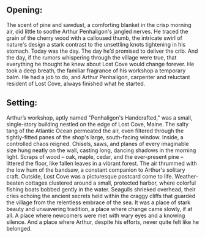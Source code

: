 ## Opening:

The scent of pine and sawdust, a comforting blanket in the crisp morning air, did little to soothe Arthur Penhaligon's jangled nerves. He traced the grain of the cherry wood with a calloused thumb, the intricate swirl of nature's design a stark contrast to the unsettling knots tightening in his stomach. Today was the day. The day he’d promised to deliver the crib. And the day, if the rumors whispering through the village were true, that everything he thought he knew about Lost Cove would change forever. He took a deep breath, the familiar fragrance of his workshop a temporary balm. He had a job to do, and Arthur Penhaligon, carpenter and reluctant resident of Lost Cove, always finished what he started.

## Setting:

Arthur’s workshop, aptly named "Penhaligon's Handcrafted," was a small, single-story building nestled on the edge of Lost Cove, Maine. The salty tang of the Atlantic Ocean permeated the air, even filtered through the tightly-fitted panes of the shop's large, south-facing window. Inside, a controlled chaos reigned. Chisels, saws, and planes of every imaginable size hung neatly on the wall, casting long, dancing shadows in the morning light. Scraps of wood – oak, maple, cedar, and the ever-present pine – littered the floor, like fallen leaves in a vibrant forest. The air thrummed with the low hum of the bandsaw, a constant companion to Arthur's solitary craft. Outside, Lost Cove was a picturesque postcard come to life. Weather-beaten cottages clustered around a small, protected harbor, where colorful fishing boats bobbed gently in the water. Seagulls shrieked overhead, their cries echoing the ancient secrets held within the craggy cliffs that guarded the village from the relentless embrace of the sea. It was a place of stark beauty and unwavering tradition, a place where change came slowly, if at all. A place where newcomers were met with wary eyes and a knowing silence. And a place where Arthur, despite his efforts, never quite felt like he belonged.
